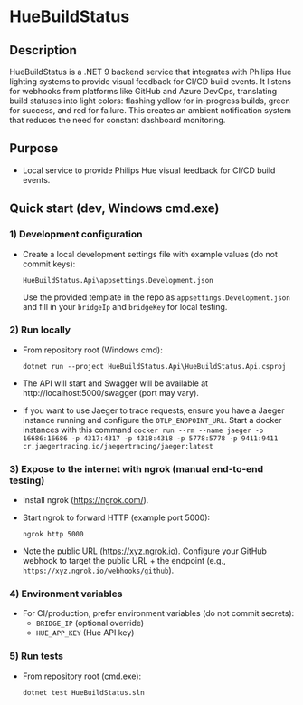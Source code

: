 # HueBuildStatus

## Description

HueBuildStatus is a .NET 9 backend service that integrates with Philips Hue lighting systems to provide visual feedback for CI/CD build events. It listens for webhooks from platforms like GitHub and Azure DevOps, translating build statuses into light colors: flashing yellow for in-progress builds, green for success, and red for failure. This creates an ambient notification system that reduces the need for constant dashboard monitoring.

## Purpose
- Local service to provide Philips Hue visual feedback for CI/CD build events.

## Quick start (dev, Windows cmd.exe)

### 1) Development configuration
- Create a local development settings file with example values (do not commit keys):

  `HueBuildStatus.Api\appsettings.Development.json`

  Use the provided template in the repo as `appsettings.Development.json` and fill in your `bridgeIp` and `bridgeKey` for local testing.

### 2) Run locally
- From repository root (Windows cmd):

  `dotnet run --project HueBuildStatus.Api\HueBuildStatus.Api.csproj`

- The API will start and Swagger will be available at http://localhost:5000/swagger (port may vary).
- If you want to use Jaeger to trace requests, ensure you have a Jaeger instance running and configure the `OTLP_ENDPOINT_URL`. Start a docker instances with this command
`docker run --rm --name jaeger -p 16686:16686 -p 4317:4317 -p 4318:4318 -p 5778:5778 -p 9411:9411 cr.jaegertracing.io/jaegertracing/jaeger:latest`

### 3) Expose to the internet with ngrok (manual end-to-end testing)
- Install ngrok (https://ngrok.com/).
- Start ngrok to forward HTTP (example port 5000):

  `ngrok http 5000`

- Note the public URL (https://xyz.ngrok.io). Configure your GitHub webhook to target the public URL + the endpoint (e.g., `https://xyz.ngrok.io/webhooks/github`).

### 4) Environment variables
- For CI/production, prefer environment variables (do not commit secrets):
  - `BRIDGE_IP` (optional override)
  - `HUE_APP_KEY` (Hue API key)

### 5) Run tests
- From repository root (cmd.exe):

  `dotnet test HueBuildStatus.sln`